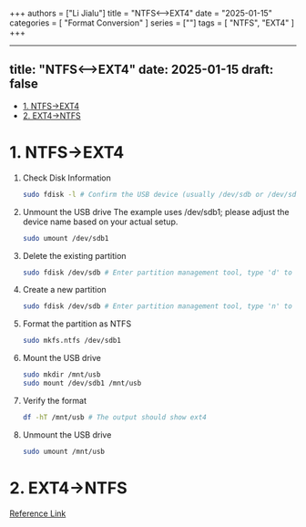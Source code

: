 +++
authors = ["Li Jialu"]
title = "NTFS<-->EXT4"
date = "2025-01-15"
categories = [
    "Format Conversion"
]
series = [""]
tags = [
   "NTFS", "EXT4"
]
+++

---
title: "NTFS<-->EXT4"
date: 2025-01-15
draft: false
---
- [1. NTFS-\>EXT4](#1-ntfs-ext4)
- [2. EXT4-\>NTFS](#2-ext4-ntfs)

# 1. NTFS->EXT4
1. Check Disk Information
    ```bash
    sudo fdisk -l # Confirm the USB device (usually /dev/sdb or /dev/sdc, etc.).
    ```
2. Unmount the USB drive
    The example uses /dev/sdb1; please adjust the device name based on your actual setup.
    ```bash
    sudo umount /dev/sdb1
    ```
3. Delete the existing partition
    ```bash
    sudo fdisk /dev/sdb # Enter partition management tool, type 'd' to delete the partition, then type 'w' to save changes.
    ```

4. Create a new partition
    ```bash
    sudo fdisk /dev/sdb # Enter partition management tool, type 'n' to create a new partition, press Enter for other defaults, then type 'w' to save changes.
    ```

5. Format the partition as NTFS
    ```bash
    sudo mkfs.ntfs /dev/sdb1
    ```

6. Mount the USB drive
    ```bash
    sudo mkdir /mnt/usb
    sudo mount /dev/sdb1 /mnt/usb
    ```

7. Verify the format
    ```bash
    df -hT /mnt/usb # The output should show ext4
    ```

8. Unmount the USB drive
    ```bash
    sudo umount /mnt/usb
    ```

# 2. EXT4->NTFS

[Reference Link](https://blog.csdn.net/weixin_43681705/article/details/125040908)
